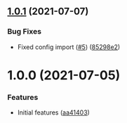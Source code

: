 ## [1.0.1](https://github.com/getndazn/kopytko-packager/compare/v1.0.0...v1.0.1) (2021-07-07)


### Bug Fixes

* Fixed config import ([#5](https://github.com/getndazn/kopytko-packager/issues/5)) ([85298e2](https://github.com/getndazn/kopytko-packager/commit/85298e2a38cec2dda701d1140fb132b1b02464d5))

# 1.0.0 (2021-07-05)


### Features

* Initial features ([aa41403](https://github.com/getndazn/kopytko-packager/commit/aa4140312d4e84a4227d9e8b47d8aab2855ab14e))
